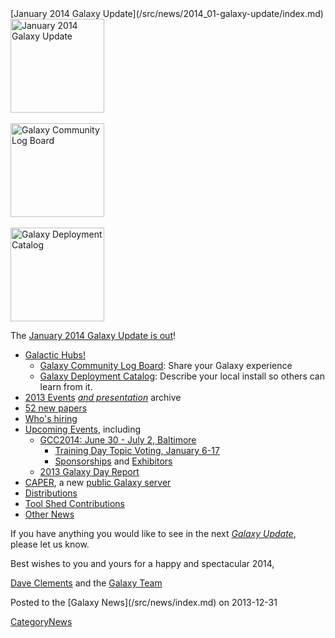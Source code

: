 <div class='newsItemHeader'>[January 2014 Galaxy Update](/src/news/2014_01-galaxy-update/index.md)</div>

<div class='right'>
<a href='/src/galaxy-updates/2014_01/index.md'><img src="/src/images/logos/GalaxyUpdate200.png" alt="January 2014 Galaxy Update" width=150 /></a>
<br /><br />
<a href='/src/galaxy-updates/2014_01/index.md#galaxy-community-log-board'><img src="/src/images/logos/LogBoardWText200.png" alt="Galaxy Community Log Board" width="150" /></a>
<br /><br />
<a href='/src/galaxy-updates/2014_01/index.md#galaxy-deployment-catalog'><img src="/src/images/logos/GalaxyDeploymentCatalog200.png" alt="Galaxy Deployment Catalog" width="150" /></a>
</div>

The [January 2014 Galaxy Update is out](/src/galaxy-updates/2014_01/index.md)!

* [Galactic Hubs!](/src/galaxy-updates/2014_01/index.md#galaxy-community-hubs)
  * [Galaxy Community Log Board](/src/galaxy-updates/2014_01/index.md#galaxy-community-log-board): Share your Galaxy experience
  * [Galaxy Deployment Catalog](/src/galaxy-updates/2014_01/index.md#galaxy-deployment-catalog): Describe your local install so others can learn from it.
* [2013 Events](/src/galaxy-updates/2014_01/index.md#2013-events-archive) *[and presentation](/src/galaxy-updates/2014_01/index.md#2013-events-archive)* archive
* [52 new papers](/src/galaxy-updates/2014_01/index.md#new-papers)
* [Who's hiring](/src/galaxy-updates/2014_01/index.md#whos-hiring)
* [Upcoming Events](/src/galaxy-updates/2014_01/index.md#events), including
  * [GCC2014: June 30 - July 2, Baltimore](/src/galaxy-updates/2014_01/index.md#gcc2014-june-30---july-2-baltimore)
    * [Training Day Topic Voting, January 6-17](/src/galaxy-updates/2014_01/index.md#training-day-topic-voting-january-6-17) 
    * [Sponsorships](/src/galaxy-updates/2014_01/index.md#sponsorships) and [Exhibitors](/src/galaxy-updates/2014_01/index.md#exhibitors) 
  * [2013 Galaxy Day Report](/src/galaxy-updates/2014_01/index.md#2013-galaxy-day-report)
* [CAPER](/src/galaxy-updates/2014_01/index.md#caper), a new [public Galaxy server](/src/galaxy-updates/2014_01/index.md#new-public-servers)
* [Distributions](/src/galaxy-updates/2014_01/index.md#galaxy-distributions)
* [Tool Shed Contributions](/src/galaxy-updates/2014_01/index.md#toolshed-contributions) 
* [Other News](/src/galaxy-updates/2014_01/index.md#other-news)

If you have anything you would like to see in the next *[Galaxy Update](/src/galaxy-updates/index.md)*, please let us know.

Best wishes to you and yours for a happy and spectacular 2014,

[Dave Clements](/src/dave-clements/index.md) and the [Galaxy Team](/src/galaxy-team/index.md)

<div class='newsItemFooter'>Posted to the [Galaxy News](/src/news/index.md) on 2013-12-31 </div>

[CategoryNews](/src/category-news/index.md)
